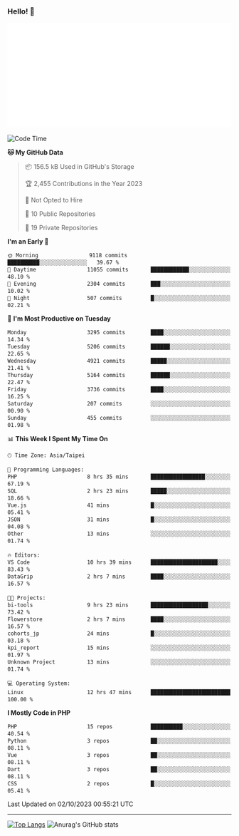 ### Hello! 👋

![Metrics](/metrics.classic.svg)

<!--START_SECTION:waka-->
![Code Time](http://img.shields.io/badge/Code%20Time-670%20hrs%2024%20mins-blue)

**🐱 My GitHub Data** 

> 📦 156.5 kB Used in GitHub's Storage 
 > 
> 🏆 2,455 Contributions in the Year 2023
 > 
> 🚫 Not Opted to Hire
 > 
> 📜 10 Public Repositories 
 > 
> 🔑 19 Private Repositories 
 > 
**I'm an Early 🐤** 

```text
🌞 Morning                9118 commits        ██████████░░░░░░░░░░░░░░░   39.67 % 
🌆 Daytime                11055 commits       ████████████░░░░░░░░░░░░░   48.10 % 
🌃 Evening                2304 commits        ███░░░░░░░░░░░░░░░░░░░░░░   10.02 % 
🌙 Night                  507 commits         █░░░░░░░░░░░░░░░░░░░░░░░░   02.21 % 
```
📅 **I'm Most Productive on Tuesday** 

```text
Monday                   3295 commits        ████░░░░░░░░░░░░░░░░░░░░░   14.34 % 
Tuesday                  5206 commits        ██████░░░░░░░░░░░░░░░░░░░   22.65 % 
Wednesday                4921 commits        █████░░░░░░░░░░░░░░░░░░░░   21.41 % 
Thursday                 5164 commits        ██████░░░░░░░░░░░░░░░░░░░   22.47 % 
Friday                   3736 commits        ████░░░░░░░░░░░░░░░░░░░░░   16.25 % 
Saturday                 207 commits         ░░░░░░░░░░░░░░░░░░░░░░░░░   00.90 % 
Sunday                   455 commits         ░░░░░░░░░░░░░░░░░░░░░░░░░   01.98 % 
```


📊 **This Week I Spent My Time On** 

```text
🕑︎ Time Zone: Asia/Taipei

💬 Programming Languages: 
PHP                      8 hrs 35 mins       █████████████████░░░░░░░░   67.19 % 
SQL                      2 hrs 23 mins       █████░░░░░░░░░░░░░░░░░░░░   18.66 % 
Vue.js                   41 mins             █░░░░░░░░░░░░░░░░░░░░░░░░   05.41 % 
JSON                     31 mins             █░░░░░░░░░░░░░░░░░░░░░░░░   04.08 % 
Other                    13 mins             ░░░░░░░░░░░░░░░░░░░░░░░░░   01.74 % 

🔥 Editors: 
VS Code                  10 hrs 39 mins      █████████████████████░░░░   83.43 % 
DataGrip                 2 hrs 7 mins        ████░░░░░░░░░░░░░░░░░░░░░   16.57 % 

🐱‍💻 Projects: 
bi-tools                 9 hrs 23 mins       ██████████████████░░░░░░░   73.42 % 
Flowerstore              2 hrs 7 mins        ████░░░░░░░░░░░░░░░░░░░░░   16.57 % 
cohorts_jp               24 mins             █░░░░░░░░░░░░░░░░░░░░░░░░   03.18 % 
kpi_report               15 mins             ░░░░░░░░░░░░░░░░░░░░░░░░░   01.97 % 
Unknown Project          13 mins             ░░░░░░░░░░░░░░░░░░░░░░░░░   01.74 % 

💻 Operating System: 
Linux                    12 hrs 47 mins      █████████████████████████   100.00 % 
```

**I Mostly Code in PHP** 

```text
PHP                      15 repos            ██████████░░░░░░░░░░░░░░░   40.54 % 
Python                   3 repos             ██░░░░░░░░░░░░░░░░░░░░░░░   08.11 % 
Vue                      3 repos             ██░░░░░░░░░░░░░░░░░░░░░░░   08.11 % 
Dart                     3 repos             ██░░░░░░░░░░░░░░░░░░░░░░░   08.11 % 
CSS                      2 repos             █░░░░░░░░░░░░░░░░░░░░░░░░   05.41 % 
```




 Last Updated on 02/10/2023 00:55:21 UTC
<!--END_SECTION:waka-->

<hr>

<span style="display:inline-block">[![Top Langs](https://github-readme-stats.vercel.app/api/top-langs/?username=maureendadap&layout=compact&theme=transparent)](https://github.com/anuraghazra/github-readme-stats)</span>
<span style="display:inline-block">![Anurag's GitHub stats](https://github-readme-stats.vercel.app/api?username=maureendadap&show_icons=true&theme=transparent&count_private=true)</span>

<!--
**MaureenDadap/maureendadap** is a ✨ _special_ ✨ repository because its `README.md` (this file) appears on your GitHub profile.

Here are some ideas to get you started:

- 🔭 I’m currently working on ...
- 🌱 I’m currently learning ...
- 👯 I’m looking to collaborate on ...
- 🤔 I’m looking for help with ...
- 💬 Ask me about ...
- 📫 How to reach me: ...
- 😄 Pronouns: ...
- ⚡ Fun fact: ...
-->
